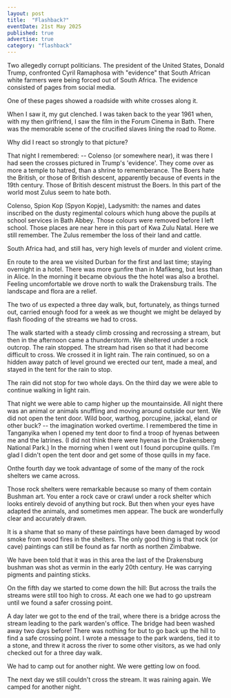```yaml
---
layout: post
title:  "Flashback?"
eventDate: 21st May 2025
published: true
advertise: true
category: "flashback"
---
```


Two allegedly corrupt politicians. The president of the United States, Donald Trump, confronted Cyril Ramaphosa with "evidence" that South African white farmers were being forced out of South Africa. The evidence consisted of pages from social media. 

One of these pages showed a roadside with white crosses along it. 

When I saw it, my gut clenched. I was taken back to the year 1961 when, with my then girlfriend, I saw the film in the Forum Cinema in Bath. There was the memorable scene of the crucified slaves lining the road to Rome.

Why did I react so strongly to that picture?

That night I remembered: -- Colenso (or somewhere near), it was there I had seen the crosses pictured in Trump's 'evidence'. They come over as more a temple to hatred, than a shrine to rememberance. The Boers hate the British, or those of British descent, apparently because of events in the 19th century. Those of British descent mistrust the Boers. In this part of the world most Zulus seem to hate both.

Colenso, Spion Kop (Spyon Kopje), Ladysmith: the names and dates inscribed on the dusty regimental colours which hung above the pupils at school services in Bath Abbey. Those colours were removed before I left school. Those places are near here in this part of Kwa Zulu Natal. Here we still remember. The Zulus remember the loss of their land and cattle.

South Africa had, and still has, very high levels of murder and violent crime. 

En route to the area we visited Durban for the first and last time; staying overnight in a hotel. There was more gunfire than in Mafikeng, but less than in Alice. In the morning it became obvious the the hotel was also a brothel. Feeling uncomfortable we drove north to walk the Drakensburg trails. The landscape and flora are a relief.

The two of us expected a three day walk, but, fortunately, as things turned out, carried enough food for a week as we thought we might be delayed by flash flooding of the streams we had to cross. 

The walk started with a steady climb crossing and recrossing a stream, but then in the afternoon came a thunderstorm. We sheltered under a rock outcrop. The rain stopped. The stream had risen so that it had become difficult to cross. We crossed it in light rain. The rain continued, so on a hidden away patch of level ground we erected our tent, made a meal, and stayed in the tent for the rain to stop. 

The rain did not stop for two whole days. On the third day we were able to continue walking in light rain. 

That night we were able to camp higher up the mountainside. All night there was an animal or animals snuffling and moving around outside our tent. We did not open the tent door. Wild boor, warthog, porcupine, jackal, eland or other buck? -- the imagination worked overtime. I remembered the time in Tanganyika when I opened my tent door to find a troop of hyenas between me and the latrines. (I did not think there were hyenas in the Drakensberg National Park.) In the morning when I went out I found porcupine quills. I'm glad I didn't open the tent door and get some of those quills in my face.

Onthe fourth day we took advantage of some of the many of the rock shelters we came across. 

Those rock shelters were remarkable because so many of them contain Bushman art. You enter a rock cave or crawl under a rock shelter which looks entirely devoid of anything but rock. But then when your eyes have adapted the animals, and sometimes men appear. The buck are wonderfully clear and accurately drawn.

It is a shame that so many of these paintings have been damaged by wood smoke from wood fires in the shelters. The only good thing is that rock (or cave) paintings can still be found as far north as northen Zimbabwe.

We have been told that it was in this area the last of the Drakensburg bushman was shot as vermin in the early 20th century. He was carrying pigments and painting sticks.

On the fifth day we started to come down the hill: But across the trails the streams were still too high to cross. At each one we had to go upstream until we found a safer crossing point.

A day later we got to the end of the trail, where there is a bridge across the stream leading to the park warden's office. The bridge had been washed away two days before! There was nothing for but to go back up the hill to find a safe crossing point. I wrote a message to the park wardens, tied it to a stone, and threw it across the river to some other visitors, as we had only checked out for a three day walk.

We had to camp out for another night. We were getting low on food.

The next day we still couldn't cross the stream. It was raining again. We camped for another night.
